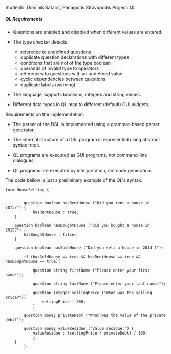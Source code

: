 Students: Dominik Safaric, Panagiotis Stravopodis
Project: QL

##### QL Requirements

- Questions are enabled and disabled when different values are
  entered.
  
- The type checker detects:
   * reference to undefined questions
   * duplicate question declarations with different types
   * conditions that are not of the type boolean
   * operands of invalid type to operators
   * references to questions with an undefined value
   * cyclic dependencies between questions
   * duplicate labels (warning)

- The language supports booleans, integers and string values.

- Different data types in QL map to different (default) GUI widgets.   

Requirements on the implementation:

- The parser of the DSL is implemented using a grammar-based parser
  generator. 

- The internal structure of a DSL program is represented using
  abstract syntax trees.

- QL programs are executed as GUI programs, not command-line
  dialogues. 

- QL programs are executed by interpretation, not code generation.

The code bellow is just a preliminary example of the QL's syntax. 

    form HouseSelling {
  
    
    		question boolean hasRentHouse ("Did you rent a house in 2015?") { 
	     		hasRentHouse : true;
		}
	
		question boolean hasBoughtHouse ("Did you bought a house in 2015?") {
			hasBoughtHouse : false;
		}
	
		question boolean hasSoldHouse ("Did you sell a house in 2014 ?");
    
     		if (hasSoldHouse == true && hasRentHouse == true && hasBoughtHouse == true){
    	
    			question string firstName ("Please enter your first name:");
    	
    			question string lastName ("Please enter your last name:");
    	
    			question integer sellingPrice ("What was the selling price?"){
    				sellingPrice : 300;
    			}
    	
    		question money privateDebt ("What was the value of the private debt?");
    	
    		question money valueResidue ("Value residue:") {
    			valueResidue : (sellingPrice * privateDebt) / 100;
    			}
	  	}
     		}
